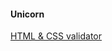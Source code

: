 #### Unicorn

[HTML & CSS validator](http://validator.w3.org/unicorn/check?ucn_uri=referer&ucn_task=conformance)
